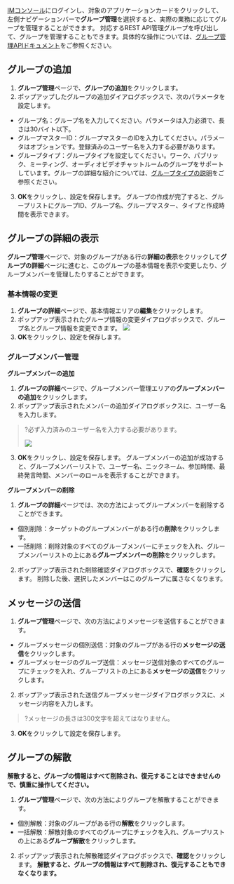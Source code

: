 [IMコンソール](https://console.cloud.tencent.com/im)にログインし、対象のアプリケーションカードをクリックして、左側ナビゲーションバーで**グループ管理**を選択すると、実際の業務に応じてグループを管理することができます。
対応するREST API管理グループを呼び出して、グループを管理することもできます。具体的な操作については、[グループ管理APIドキュメント](https://intl.cloud.tencent.com/document/product/1047/34960)をご参照ください。


## グループの追加
1. **グループ管理**ページで、**グループの追加**をクリックします。
2. ポップアップしたグループの追加ダイアログボックスで、次のパラメータを設定します。
 - グループ名：グループ名を入力してください。パラメータは入力必須で、長さは30バイト以下。
 - グループマスターID：グループマスターのIDを入力してください。パラメータはオプションです。登録済みのユーザー名を入力する必要があります。
 - グループタイプ：グループタイプを設定してください。ワーク、パブリック、ミーティング、オーディオビデオチャットルームのグループをサポートしています。グループの詳細な紹介については、[グループタイプの説明](https://intl.cloud.tencent.com/document/product/1047/33529)をご参照ください。
3. **OK**をクリックし、設定を保存します。
 グループの作成が完了すると、グループリストにグループID、グループ名、グループマスター、タイプと作成時間を表示できます。

## グループの詳細の表示
**グループ管理**ページで、対象のグループがある行の**詳細の表示**をクリックして**グループの詳細**ページに進むと、このグループの基本情報を表示や変更したり、グループメンバーを管理したりすることができます。

### 基本情報の変更
1. **グループの詳細**ページで、基本情報エリアの**編集**をクリックします。
2. ポップアップ表示されたグループ情報の変更ダイアログボックスで、グループ名とグループ情報を変更できます。
 ![](https://main.qcloudimg.com/raw/e02ca8b347201a324fe8c6816024a725.png)
3. **OK**をクリックし、設定を保存します。

### グループメンバー管理
**グループメンバーの追加**
1. **グループの詳細**ページで、グループメンバー管理エリアの**グループメンバーの追加**をクリックします。
2. ポップアップ表示されたメンバーの追加ダイアログボックスに、ユーザー名を入力します。
 >?必ず入力済みのユーザー名を入力する必要があります。
 >
 >![](https://main.qcloudimg.com/raw/a770c24a1c91813e16e50da0616f22ba.png)
3. **OK**をクリックし、設定を保存します。
 グループメンバーの追加が成功すると、グループメンバーリストで、ユーザー名、ニックネーム、参加時間、最終発言時間、メンバーのロールを表示することができます。

**グループメンバーの削除**
1. **グループの詳細**ページでは、次の方法によってグループメンバーを削除することができます。
 - 個別削除：ターゲットのグループメンバーがある行の**削除**をクリックします。
 - 一括削除：削除対象のすべてのグループメンバーにチェックを入れ、グループメンバーリストの上にある**グループメンバーの削除**をクリックします。
2. ポップアップ表示された削除確認ダイアログボックスで、**確認**をクリックします。
 削除した後、選択したメンバーはこのグループに属さなくなります。

## メッセージの送信
1. **グループ管理**ページで、次の方法によりメッセージを送信することができます。
 - グループメッセージの個別送信：対象のグループがある行の**メッセージの送信**をクリックします。
 - グループメッセージのグループ送信：メッセージ送信対象のすべてのグループにチェックを入れ、グループリストの上にある**メッセージの送信**をクリックします。
2. ポップアップ表示された送信グループメッセージダイアログボックスに、メッセージ内容を入力します。
 >?メッセージの長さは300文字を超えてはなりません。
 >
3. **OK**をクリックして設定を保存します。

## グループの解散
**解散すると、グループの情報はすべて削除され、復元することはできませんので、慎重に操作してください。**

1. **グループ管理**ページで、次の方法によりグループを解散することができます。
 - 個別解散：対象のグループがある行の**解散**をクリックします。
 - 一括解散：解散対象のすべてのグループにチェックを入れ、グループリストの上にある**グループ解散**をクリックします。
2. ポップアップ表示された解散確認ダイアログボックスで、**確認**をクリックします。
 **解散すると、グループの情報はすべて削除され、復元することもできなくなります。**
